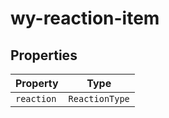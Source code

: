 # wy-reaction-item

## Properties

| Property   | Type           |
|------------|----------------|
| `reaction` | `ReactionType` |
